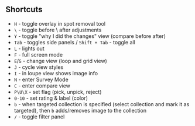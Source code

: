 ## Shortcuts

- `H` - toggle overlay in spot removal tool
- `\` - toggle before \ after adjustments
- `Y` - toggle "why I did the changes" view (compare before after)
- `Tab` - toggles side panels / `Shift + Tab` - toggle all
- `L` - lights out
- `F` - full screen mode
- `E`/`G` - change view (loop and grid view)
- `J` - cycle view styles
- `I` - in loupe view shows image info
- `N` - enter Survey Mode
- `C` - enter compare view
- `P\U\X` - set flag (pick, unpick, reject)
- `0-10` - set rating & label (color)
- `b` - when targeted collection is specified (select collection and mark it as targeted), then `b` adds/removes image to the collection
- `/` - toggle filter panel
